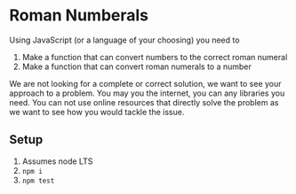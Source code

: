# Roman Numberals

Using JavaScript (or a language of your choosing) you need to

1. Make a function that can convert numbers to the correct roman numeral
2. Make a function that can convert roman numerals to a number

We are not looking for a complete or correct solution, we want to see your approach to a problem.
You may you the internet, you can any libraries you need. You can not use online resources that directly solve the problem as we want to see how you would tackle the issue.

## Setup

1. Assumes node LTS
2. `npm i`
3. `npm test`